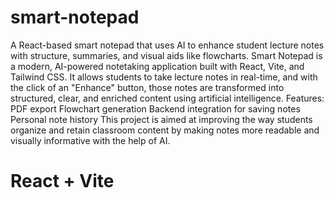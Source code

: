 # smart-notepad
 A React-based smart notepad that uses AI to enhance student lecture notes with structure, summaries, and visual aids like flowcharts.
Smart Notepad is a modern, AI-powered notetaking application built with React, Vite, and Tailwind CSS. It allows students to take lecture notes in real-time, and with the click of an "Enhance" button, those notes are transformed into structured, clear, and enriched content using artificial intelligence.
Features: 
PDF export
Flowchart generation
Backend integration for saving notes
Personal note history
This project is aimed at improving the way students organize and retain classroom content by making notes more readable and visually informative with the help of AI.
# React + Vite